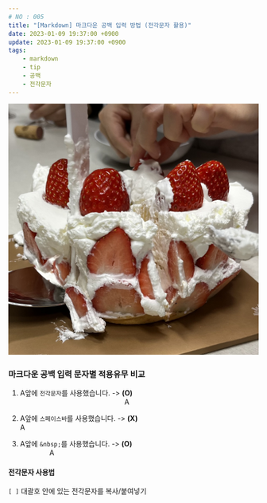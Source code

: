 ```yaml
---
# NO : 005
title: "[Markdown] 마크다운 공백 입력 방법 (전각문자 활용)"
date: 2023-01-09 19:37:00 +0900
update: 2023-01-09 19:37:00 +0900
tags: 
    - markdown
    - tip
    - 공백
    - 전각문자
---
```


![](005_01.png)


### 마크다운 공백 입력 문자별 적용유무 비교

1. A앞에 `전각문자`를 사용했습니다. -> **(O)**  
               A

2. A앞에 `스페이스바`를 사용했습니다. -> **(X)**  
               A

3. A앞에 `&nbsp;`를 사용했습니다. -> **(O)**  
&nbsp;&nbsp;&nbsp;&nbsp;&nbsp;&nbsp;&nbsp;&nbsp;&nbsp;&nbsp;&nbsp;&nbsp;&nbsp;&nbsp;&nbsp;A

#### 전각문자 사용법
`[ ]` 대괄호 안에 있는 전각문자를 복사/붙여넣기  


